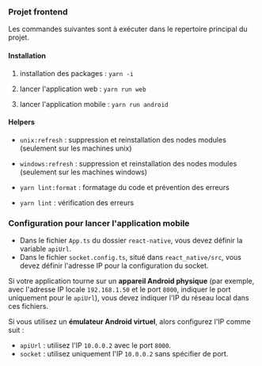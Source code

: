 ### Projet frontend ###

Les commandes suivantes sont à exécuter dans le repertoire principal du projet.

#### Installation ####

1. installation des packages : `yarn -i` 

2. lancer l'application web : `yarn run web`

3. lancer l'application mobile : `yarn run android`

#### Helpers ####
- `unix:refresh` : suppression et reinstallation des nodes modules (seulement sur les machines unix)

- `windows:refresh` : suppression et reinstallation des nodes modules (seulement sur les machines windows)

- `yarn lint:format` : formatage du code et prévention des erreurs

- `yarn lint` : vérification des erreurs

### Configuration pour lancer l'application mobile

- Dans le fichier `App.ts` du dossier `react-native`, vous devez définir la variable `apiUrl`.
- Dans le fichier `socket.config.ts`, situé dans `react_native/src`, vous devez définir l'adresse IP pour la configuration du socket.

Si votre application tourne sur un **appareil Android physique** (par exemple, avec l'adresse IP locale `192.168.1.50` et le port `8000`, indiquer le port uniquement pour le `apiUrl`), vous devez indiquer l'IP du réseau local dans ces fichiers.

Si vous utilisez un **émulateur Android virtuel**, alors configurez l'IP comme suit :
  - `apiUrl` : utilisez l'IP `10.0.0.2` avec le port `8000`.
  - `socket` : utilisez uniquement l'IP `10.0.0.2` sans spécifier de port.

